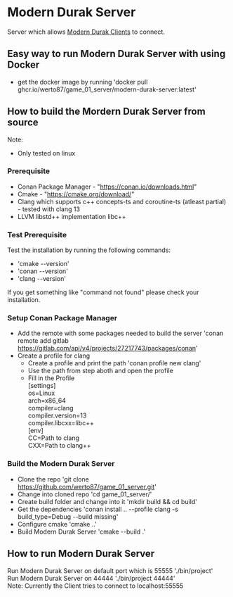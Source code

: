 # Modern Durak Server
Server which allows [Modern Durak Clients](https://github.com/werto87/game_01_client) to connect.

## Easy way to run Modern Durak Server with using Docker
- get the docker image by running 'docker pull ghcr.io/werto87/game_01_server/modern-durak-server:latest'

## How to build the Mordern Durak Server from source
Note: 
- Only tested on linux
### Prerequisite
- Conan Package Manager - "https://conan.io/downloads.html"
- Cmake - "https://cmake.org/download/"
- Clang which supports c++ concepts-ts and coroutine-ts (atleast partial) - tested with clang 13
- LLVM libstd++ implementation libc++
### Test Prerequisite
Test the installation by running the following commands:
- 'cmake --version'
- 'conan --version'
- 'clang --version'

If you get something like "command not found" please check your installation.

### Setup Conan Package Manager
- Add the remote with some packages needed to build the server 'conan remote add gitlab https://gitlab.com/api/v4/projects/27217743/packages/conan'
- Create a profile for clang
  - Create a profile and print the path 'conan profile new clang'
  - Use the path from step aboth and open the profile
  - Fill in the Profile  
[settings]  
os=Linux  
arch=x86_64  
compiler=clang  
compiler.version=13  
compiler.libcxx=libc++  
[env]  
CC=Path to clang  
CXX=Path to clang++  

### Build the Modern Durak Server
- Clone the repo 'git clone https://github.com/werto87/game_01_server.git'
- Change into cloned repo 'cd game_01_server/'
- Create build folder and change into it 'mkdir build && cd build'
- Get the dependencies 'conan install .. --profile clang -s build_type=Debug --build missing'
- Configure cmake 'cmake ..'
- Build Modern Durak Server 'cmake --build .'
## How to run Modern Durak Server
Run Modern Durak Server on default port which is 55555 './bin/project'  
Run Modern Durak Server on 44444 './bin/project 44444'  
Note: Currently the Client tries to connect to localhost:55555 
